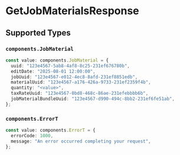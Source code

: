 # GetJobMaterialsResponse


## Supported Types

### `components.JobMaterial`

```typescript
const value: components.JobMaterial = {
  uuid: "123e4567-5ab8-4af8-8c25-231ef676780b",
  editDate: "2025-08-01 12:00:00",
  jobUuid: "123e4567-e012-4ec8-8afd-231ef8851edb",
  materialUuid: "123e4567-a176-426a-9733-231ef2359f4b",
  quantity: "<value>",
  taxRateUuid: "123e4567-0bd8-468c-86ae-231efebbbb6b",
  jobMaterialBundleUuid: "123e4567-d990-494c-8bb2-231ef6fe51ab",
};
```

### `components.ErrorT`

```typescript
const value: components.ErrorT = {
  errorCode: 1000,
  message: "An error occurred completing your request",
};
```

